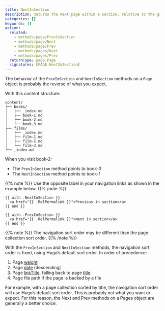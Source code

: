 ```yaml
---
title: NextInSection
description: Returns the next page within a section, relative to the given page. 
categories: []
keywords: []
action:
  related:
    - methods/page/PrevInSection
    - methods/page/Next
    - methods/page/Prev
    - methods/pages/Next
    - methods/pages/Prev
  returnType: page.Page
  signatures: [PAGE.NextInSection]
---
```


The behavior of the `PrevInSection` and `NextInSection` methods on a `Page` object is probably the reverse of what you expect.

With this content structure:

```text
content/
├── books/
│   ├── _index.md
│   ├── book-1.md
│   ├── book-2.md
│   └── book-3.md
├── films/
│   ├── _index.md
│   ├── film-1.md
│   ├── film-2.md
│   └── film-3.md
└── _index.md
```

When you visit book-2:

- The `PrevInSection` method points to book-3
- The `NextInSection` method points to book-1

{{% note %}}
Use the opposite label in your navigation links as shown in the example below.
{{% /note %}}

```go-html-template
{{ with .NextInSection }}
  <a href="{{ .RelPermalink }}">Previous in section</a>
{{ end }}

{{ with .PrevInSection }}
  <a href="{{ .RelPermalink }}">Next in section</a>
{{ end }}
```

{{% note %}}
The navigation sort order may be different than the page collection sort order.
{{% /note %}}

With the `PrevInSection` and `NextInSection` methods, the navigation sort order is fixed, using Hugo’s default sort order. In order of precedence:

1. Page [weight]
2. Page [date] (descending)
3. Page [linkTitle], falling back to page [title]
4. Page file path if the page is backed by a file

For example, with a page collection sorted by title, the navigation sort order will use Hugo’s default sort order. This is probably not what you want or expect. For this reason, the Next and Prev methods on a Pages object are generally a better choice.

[date]: /methods/page/date/
[weight]: /methods/page/weight/
[linkTitle]: /methods/page/linktitle/
[title]: /methods/page/title/
